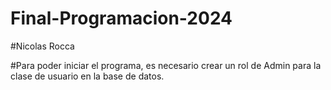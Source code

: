 # Final-Programacion-2024

#Nicolas Rocca

#Para poder iniciar el programa, es necesario crear un rol de Admin para la clase de usuario en la base de datos.
